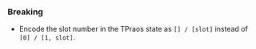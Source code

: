<!--
A new scriv changelog fragment.

Uncomment the section that is right (remove the HTML comment wrapper).
-->

<!--
### Patch

- A bullet item for the Patch category.

-->
<!--
### Non-Breaking

- A bullet item for the Non-Breaking category.

-->

### Breaking

- Encode the slot number in the TPraos state as `[] / [slot]` instead of `[0] / [1, slot]`.

